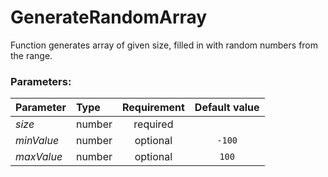 # GenerateRandomArray

Function generates array of given size, filled in with random numbers from the range.


### Parameters:

| Parameter  | Type   | Requirement | Default value |
| ---------- | :----- |:-----------:|:-------------:| 
| _size_     | number | required    |               |
| _minValue_ | number | optional    | `-100`        |
| _maxValue_ | number | optional    | `100`         |
